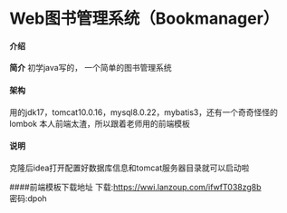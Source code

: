 # Web图书管理系统（Bookmanager）

#### 介绍
**简介**
初学java写的，
一个简单的图书管理系统

#### 架构
用的jdk17，tomcat10.0.16，mysql8.0.22，mybatis3，还有一个奇奇怪怪的lombok
本人前端太渣，所以跟着老师用的前端模板

#### 说明
克隆后idea打开配置好数据库信息和tomcat服务器目录就可以启动啦

####前端模板下载地址
下载:https://wwi.lanzoup.com/ifwfT038zg8b 
<br>
密码:dpoh